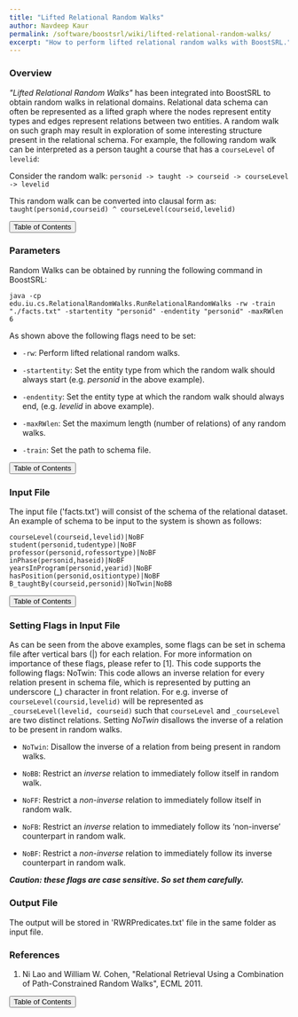 ```yaml
---
title: "Lifted Relational Random Walks"
author: Navdeep Kaur
permalink: /software/boostsrl/wiki/lifted-relational-random-walks/
excerpt: "How to perform lifted relational random walks with BoostSRL."
---
```


### Overview

*"Lifted Relational Random Walks"* has been integrated into BoostSRL to obtain random walks in relational domains. Relational data schema can often be represented as a lifted graph where the nodes represent entity types and edges represent relations between two entities. A random walk on such graph may result in exploration of some interesting structure present in the relational schema. For example, the following random walk can be interpreted as a person taught a course that has a `courseLevel` of `levelid`:

Consider the random walk: `personid -> taught -> courseid -> courseLevel -> levelid`

This random walk can be converted into clausal form as: `taught(personid,courseid) ^ courseLevel(courseid,levelid)`

<button class="btn btn--primary btn--large" onclick="topOfPage()">Table of Contents</button>

### Parameters

Random Walks can be obtained by running the following command in BoostSRL:

<code style="display: inline-block; word-break: break-all;">java -cp edu.iu.cs.RelationalRandomWalks.RunRelationalRandomWalks -rw -train "./facts.txt" -startentity "personid" -endentity "personid" -maxRWlen 6</code>

As shown above the following flags need to be set:

 * `-rw`: Perform lifted relational random walks.

 * `-startentity`: Set the entity type from which the random walk should always start (e.g. _personid_ in the above example).

 * `-endentity`: Set the entity type at which the random walk should always end, (e.g. _levelid_ in above example).

 * `-maxRWlen`: Set the maximum length (number of relations) of any random walks.

 * `-train`: Set the path to schema file.

<button class="btn btn--primary btn--large" onclick="topOfPage()">Table of Contents</button>

### Input File

The input file ('facts.txt') will consist of the schema of the relational dataset. An example of schema to be input to the system is shown as follows:

```
courseLevel(courseid,levelid)|NoBF
student(personid,tudentype)|NoBF
professor(personid,rofessortype)|NoBF
inPhase(personid,haseid)|NoBF
yearsInProgram(personid,yearid)|NoBF
hasPosition(personid,ositiontype)|NoBF
B_taughtBy(courseid,personid)|NoTwin|NoBB
```

<button class="btn btn--primary btn--large" onclick="topOfPage()">Table of Contents</button>

### Setting Flags in Input File

As can be seen from the above examples, some flags can be set in schema file after vertical bars (|) for each relation. For more information on importance of these flags, please refer to [1]. This code supports the following flags:
NoTwin: This code allows an inverse relation for every relation present in schema file, which is represented by putting an underscore (\_) character in front relation. For e.g. inverse of `courseLevel(coursid,levelid)` will be represented as `_courseLevel(levelid, courseid)` such that `courseLevel` and `_courseLevel` are two distinct relations. Setting *NoTwin* disallows the inverse of a relation to be present in random walks.

 * `NoTwin`: Disallow the inverse of a relation from being present in random walks.

 * `NoBB`: Restrict an _inverse_ relation to immediately follow itself in random walk.

 * `NoFF`: Restrict a _non-inverse_ relation to immediately follow itself in random walk.

 * `NoFB`: Restrict an _inverse_ relation to immediately follow its ‘non-inverse’ counterpart in random walk.

 * `NoBF`: Restrict a _non-inverse_ relation to immediately follow its inverse counterpart in random walk.

**_Caution: these flags are case sensitive. So set them carefully._**

### Output File

The output will be stored in 'RWRPredicates.txt' file in the same folder as input file.

### References

 1. Ni Lao and William W. Cohen, "Relational Retrieval Using a Combination of Path-Constrained Random Walks", ECML 2011.

<button class="btn btn--primary btn--large" onclick="topOfPage()">Table of Contents</button>

<script>
function topOfPage() {
    $('html, body').animate({ scrollTop: 0 }, 'fast');
}
</script>
